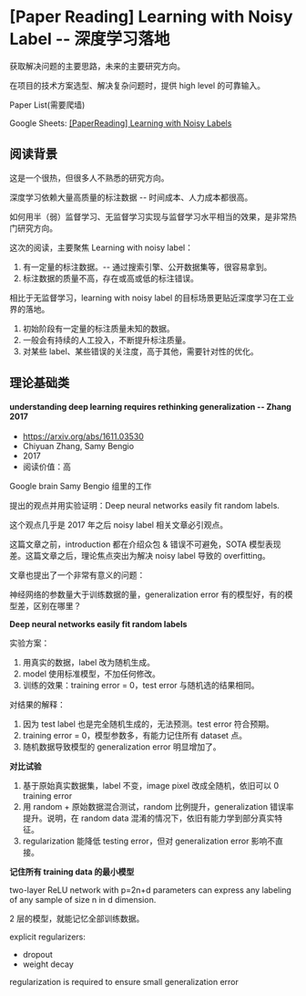 # [Paper Reading] Learning with Noisy Label -- 深度学习落地

获取解决问题的主要思路，未来的主要研究方向。

在项目的技术方案选型、解决复杂问题时，提供 high level 的可靠输入。

Paper List(需要爬墙)

Google Sheets: [[PaperReading] Learning with Noisy Labels](https://docs.google.com/spreadsheets/d/130oiMLRnYHE0YFmULx_SMrHxc3i2CxtGbdxayt4avDc/edit#gid=0)


## 阅读背景

这是一个很热，但很多人不熟悉的研究方向。

深度学习依赖大量高质量的标注数据 -- 时间成本、人力成本都很高。

如何用半（弱）监督学习、无监督学习实现与监督学习水平相当的效果，是非常热门研究方向。

这次的阅读，主要聚焦 Learning with noisy label：

1. 有一定量的标注数据。-- 通过搜索引擎、公开数据集等，很容易拿到。
2. 标注数据的质量不高，存在或高或低的标注错误。

相比于无监督学习，learning with noisy label 的目标场景更贴近深度学习在工业界的落地。

1. 初始阶段有一定量的标注质量未知的数据。
2. 一般会有持续的人工投入，不断提升标注质量。
3. 对某些 label、某些错误的关注度，高于其他，需要针对性的优化。


## 理论基础类

#### understanding deep learning requires rethinking generalization -- Zhang 2017

- https://arxiv.org/abs/1611.03530
- Chiyuan Zhang, Samy Bengio
- 2017
- 阅读价值：高

Google brain Samy Bengio 组里的工作

提出的观点并用实验证明：Deep neural networks easily fit random labels.

这个观点几乎是 2017 年之后 noisy label 相关文章必引观点。

这篇文章之前，introduction 都在介绍众包 & 错误不可避免，SOTA 模型表现差。这篇文章之后，理论焦点突出为解决 noisy label 导致的 overfitting。

文章也提出了一个非常有意义的问题：

神经网络的参数量大于训练数据的量，generalization error 有的模型好，有的模型差，区别在哪里？

__Deep neural networks easily fit random labels__

实验方案：

1. 用真实的数据，label 改为随机生成。
2. model 使用标准模型，不加任何修改。
3. 训练的效果：training error = 0，test error 与随机选的结果相同。

对结果的解释：

1. 因为 test label 也是完全随机生成的，无法预测。test error 符合预期。
2. training error = 0，模型参数多，有能力记住所有 dataset 点。
3. 随机数据导致模型的 generalization error 明显增加了。


__对比试验__

1. 基于原始真实数据集，label 不变，image pixel 改成全随机，依旧可以 0 training error
2. 用 random + 原始数据混合测试，random 比例提升，generalization 错误率提升。说明，在 random data 混淆的情况下，依旧有能力学到部分真实特征。
3. regularization 能降低 testing error，但对 generalization error 影响不直接。

__记住所有 training data 的最小模型__

two-layer ReLU network with p=2n+d parameters can express any labeling of any sample of size n in d dimension.

2 层的模型，就能记忆全部训练数据。

explicit regularizers:

- dropout
- weight decay

regularization is required to ensure small generalization error

